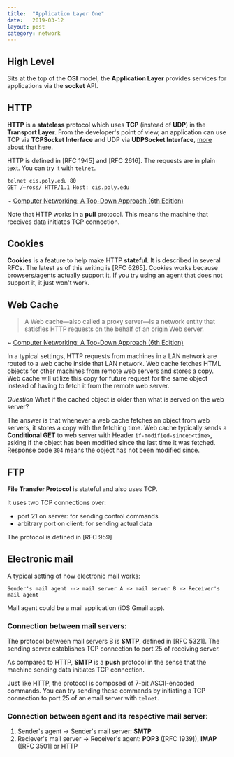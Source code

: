 ```yaml
---
title:  "Application Layer One"
date:   2019-03-12
layout: post
category: network
---
```


## High Level

Sits at the top of the **OSI** model, the **Application Layer** provides services for applications via the **socket** API.

## HTTP

**HTTP** is a **stateless** protocol which uses **TCP** (instead of **UDP**) in the **Transport Layer**. From the developer's point of view, an application can use TCP via **TCPSocket Interface** and UDP via **UDPSocket Interface**, [more about that here](https://www.w3.org/2012/sysapps/tcp-udp-sockets/#interface-tcpsocket).

HTTP is defined in [RFC 1945] and [RFC 2616]. The requests are in plain text. You can try it with `telnet`.

```bash
telnet cis.poly.edu 80
GET /~ross/ HTTP/1.1 Host: cis.poly.edu
```
~ [Computer Networking: A Top-Down Approach (6th Edition)](https://www.amazon.com/Computer-Networking-Top-Down-Approach-6th/dp/0132856204)

Note that HTTP works in a **pull** protocol. This means the machine that receives data initiates TCP connection.  

## Cookies

**Cookies** is a feature to help make HTTP **stateful**. It is described in several RFCs. The latest as of this writing is [RFC 6265]. Cookies works because browsers/agents actually support it. If you try using an agent that does not support it, it just won't work.

## Web Cache

> A Web cache—also called a proxy server—is a network entity that satisfies HTTP requests on the behalf of an origin Web server.

~ [Computer Networking: A Top-Down Approach (6th Edition)](https://www.amazon.com/Computer-Networking-Top-Down-Approach-6th/dp/0132856204)

In a typical settings, HTTP requests from machines in a LAN network are routed to a web cache inside that LAN network. Web cache fetches HTML objects for other machines from remote web servers and stores a copy. Web cache will utilize this copy for future request for the same object instead of having to fetch it from the remote web server.

*Question* What if the cached object is older than what is served on the web server?

The answer is that whenever a web cache fetches an object from web servers, it stores a copy with the fetching time. Web cache typically sends a **Conditional GET** to web server with Header `if-modified-since:<time>`, asking if the object has been modified since the last time it was fetched. Response code `304` means the object has not been modified since.

## FTP

**File Transfer Protocol** is stateful and also uses TCP. 

It uses two TCP connections over:
* port 21 on server: for sending control commands
* arbitrary port on client: for sending actual data

The protocol is defined in [RFC 959]

## Electronic mail

A typical setting of how electronic mail works:

```
Sender's mail agent --> mail server A -> mail server B -> Receiver's mail agent
```

Mail agent could be a mail application (iOS Gmail app). 

### Connection between mail servers:
The protocol between mail servers B is **SMTP**, defined in [RFC 5321]. The sending server establishes TCP connection to port 25 of receiving server.

As compared to HTTP, **SMTP** is a **push** protocol in the sense that the machine sending data initiates TCP connection.

Just like HTTP, the protocol is composed of 7-bit ASCII-encoded commands. You can try sending these commands by initiating a TCP connection to port 25 of an email server with `telnet`.

### Connection between agent and its respective mail server:

1. Sender's agent -> Sender's mail server: **SMTP**
2. Reciever's mail server -> Receiver's agent: **POP3** ([RFC 1939]), **IMAP** ([RFC 3501] or HTTP